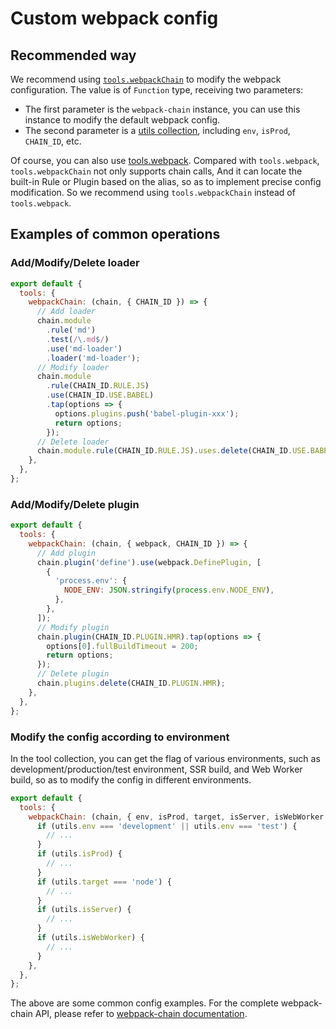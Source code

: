 # Custom webpack config

## Recommended way

We recommend using [`tools.webpackChain`](/en/api/config-tools.html#tools-webpackchain) to modify the webpack configuration. The value is of `Function` type, receiving two parameters:

- The first parameter is the `webpack-chain` instance, you can use this instance to modify the default webpack config.
- The second parameter is a [utils collection](/en/api/config-tools.html#utils-2), including `env`, `isProd`, `CHAIN_ID`, etc.

Of course, you can also use [tools.webpack](/en/api/config-tools.html#tools-webpack). Compared with `tools.webpack`, `tools.webpackChain` not only supports chain calls, And it can locate the built-in Rule or Plugin based on the alias, so as to implement precise config modification. So we recommend using `tools.webpackChain` instead of `tools.webpack`.

## Examples of common operations

### Add/Modify/Delete loader

```js
export default {
  tools: {
    webpackChain: (chain, { CHAIN_ID }) => {
      // Add loader
      chain.module
        .rule('md')
        .test(/\.md$/)
        .use('md-loader')
        .loader('md-loader');
      // Modify loader
      chain.module
        .rule(CHAIN_ID.RULE.JS)
        .use(CHAIN_ID.USE.BABEL)
        .tap(options => {
          options.plugins.push('babel-plugin-xxx');
          return options;
        });
      // Delete loader
      chain.module.rule(CHAIN_ID.RULE.JS).uses.delete(CHAIN_ID.USE.BABEL);
    },
  },
};
```

### Add/Modify/Delete plugin

```js
export default {
  tools: {
    webpackChain: (chain, { webpack, CHAIN_ID }) => {
      // Add plugin
      chain.plugin('define').use(webpack.DefinePlugin, [
        {
          'process.env': {
            NODE_ENV: JSON.stringify(process.env.NODE_ENV),
          },
        },
      ]);
      // Modify plugin
      chain.plugin(CHAIN_ID.PLUGIN.HMR).tap(options => {
        options[0].fullBuildTimeout = 200;
        return options;
      });
      // Delete plugin
      chain.plugins.delete(CHAIN_ID.PLUGIN.HMR);
    },
  },
};
```

### Modify the config according to environment

In the tool collection, you can get the flag of various environments, such as development/production/test environment, SSR build, and Web Worker build, so as to modify the config in different environments.

```js
export default {
  tools: {
    webpackChain: (chain, { env, isProd, target, isServer, isWebWorker }) => {
      if (utils.env === 'development' || utils.env === 'test') {
        // ...
      }
      if (utils.isProd) {
        // ...
      }
      if (utils.target === 'node') {
        // ...
      }
      if (utils.isServer) {
        // ...
      }
      if (utils.isWebWorker) {
        // ...
      }
    },
  },
};
```

The above are some common config examples. For the complete webpack-chain API, please refer to [webpack-chain documentation](https://github.com/neutrinojs/webpack-chain).
